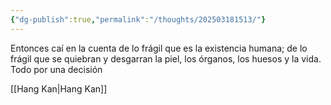 ```yaml
---
{"dg-publish":true,"permalink":"/thoughts/202503181513/"}
---
```


Entonces caí en la cuenta de lo frágil que es la existencia humana; de lo frágil que se quiebran y desgarran la piel, los órganos, los huesos y la vida. Todo por una decisión

[[Hang Kan\|Hang Kan]]
